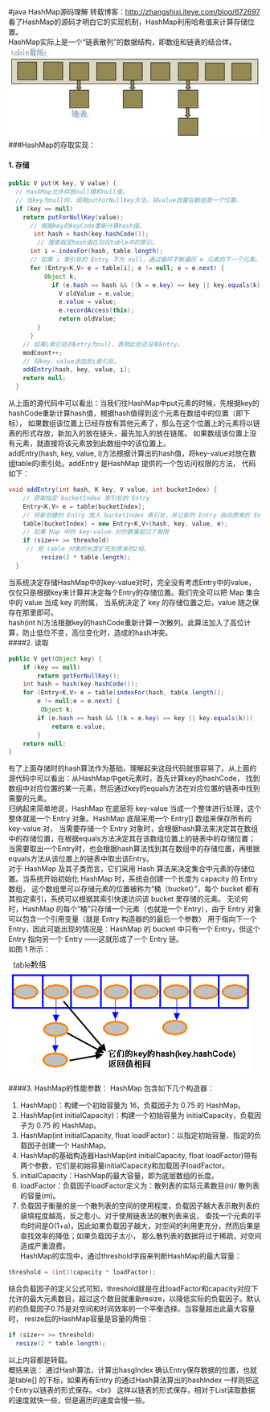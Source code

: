 #java HashMap源码理解
转载博客：http://zhangshixi.iteye.com/blog/672697<br>
看了HashMap的源码才明白它的实现机制，HashMap利用哈希值来计算存储位置。<br>
HashMap实际上是一个“链表散列”的数据结构，即数组和链表的结合体。<br>
![](https://github.com/MerlinYu/blog/raw/master/blog_file/java/hashmap.jpg)<br>
###HashMap的存取实现：
#### 1. 存储
```java
public V put(K key, V value) {
  // HashMap允许存放null键和null值。
  // 当key为null时，调用putForNullKey方法，将value放置在数组第一个位置。
  if (key == null)
    return putForNullKey(value);  
      // 根据key的keyCode重新计算hash值。
       int hash = hash(key.hashCode());
        // 搜索指定hash值在对应table中的索引。
      int i = indexFor(hash, table.length);
      // 如果 i 索引处的 Entry 不为 null，通过循环不断遍历 e 元素的下一个元素。
      for (Entry<K,V> e = table[i]; e != null; e = e.next) {
          Object k;
            if (e.hash == hash && ((k = e.key) == key || key.equals(k))) {
              V oldValue = e.value;
              e.value = value;
              e.recordAccess(this);
              return oldValue;
        }
      }
    // 如果i索引处的Entry为null，表明此处还没有Entry。
    modCount++;
    // 将key、value添加到i索引处。
    addEntry(hash, key, value, i);
    return null;
  }
```
从上面的源代码中可以看出：当我们往HashMap中put元素的时候，先根据key的hashCode重新计算hash值，根据hash值得到这个元素在数组中的位置（即下标），
如果数组该位置上已经存放有其他元素了，那么在这个位置上的元素将以链表的形式存放，新加入的放在链头，最先加入的放在链尾。
如果数组该位置上没有元素，就直接将该元素放到此数组中的该位置上。<br>
addEntry(hash, key, value, i)方法根据计算出的hash值，将key-value对放在数组table的i索引处。addEntry 是HashMap 提供的一个包访问权限的方法，
代码如下：<br>
```java
void addEntry(int hash, K key, V value, int bucketIndex) {
    // 获取指定 bucketIndex 索引处的 Entry
    Entry<K,V> e = table[bucketIndex];
    // 将新创建的 Entry 放入 bucketIndex 索引处，并让新的 Entry 指向原来的 Entry
    table[bucketIndex] = new Entry<K,V>(hash, key, value, e);
    // 如果 Map 中的 key-value 对的数量超过了极限
    if (size++ >= threshold)
     // 把 table 对象的长度扩充到原来的2倍。
         resize(2 * table.length);
  }
```
当系统决定存储HashMap中的key-value对时，完全没有考虑Entry中的value，仅仅只是根据key来计算并决定每个Entry的存储位置。我们完全可以把 Map 集合中的 value 当成 key 的附属，
当系统决定了 key 的存储位置之后，value 随之保存在那里即可。<br>
hash(int h)方法根据key的hashCode重新计算一次散列。此算法加入了高位计算，防止低位不变，高位变化时，造成的hash冲突。<br>
####2. 读取
```java
public V get(Object key) {
    if (key == null)
        return getForNullKey();
    int hash = hash(key.hashCode());
    for (Entry<K,V> e = table[indexFor(hash, table.length)];
        e != null;e = e.next) {
         Object k;
        if (e.hash == hash && ((k = e.key) == key || key.equals(k)))
            return e.value;
        }
    return null;
}
```
有了上面存储时的hash算法作为基础，理解起来这段代码就很容易了。从上面的源代码中可以看出：从HashMap中get元素时，首先计算key的hashCode，
找到数组中对应位置的某一元素，然后通过key的equals方法在对应位置的链表中找到需要的元素。<br>
归纳起来简单地说，HashMap 在底层将 key-value 当成一个整体进行处理，这个整体就是一个 Entry 对象。HashMap 底层采用一个 Entry[] 数组来保存所有的 key-value 对，
当需要存储一个 Entry 对象时，会根据hash算法来决定其在数组中的存储位置，在根据equals方法决定其在该数组位置上的链表中的存储位置；
当需要取出一个Entry时，也会根据hash算法找到其在数组中的存储位置，再根据equals方法从该位置上的链表中取出该Entry。<br>
对于 HashMap 及其子类而言，它们采用 Hash 算法来决定集合中元素的存储位置。当系统开始初始化 HashMap 时，系统会创建一个长度为 capacity 的 Entry 数组，
这个数组里可以存储元素的位置被称为“桶（bucket）”，每个 bucket 都有其指定索引，系统可以根据其索引快速访问该 bucket 里存储的元素。
无论何时，HashMap 的每个“桶”只存储一个元素（也就是一个 Entry），由于 Entry 对象可以包含一个引用变量（就是 Entry 构造器的的最后一个参数）
用于指向下一个 Entry，因此可能出现的情况是：HashMap 的 bucket 中只有一个 Entry，但这个 Entry 指向另一个 Entry ——这就形成了一个 Entry 链。<br>
如图 1 所示：<br>
![](https://github.com/MerlinYu/blog/raw/master/blog_file/java/hashmap_table.jpg)<br>

####3. HashMap的性能参数：
HashMap 包含如下几个构造器：<br>

1. HashMap()：构建一个初始容量为 16，负载因子为 0.75 的 HashMap。
2. HashMap(int initialCapacity)：构建一个初始容量为 initialCapacity，负载因子为 0.75 的 HashMap。
3. HashMap(int initialCapacity, float loadFactor)：以指定初始容量、指定的负载因子创建一个 HashMap。
4. HashMap的基础构造器HashMap(int initialCapacity, float loadFactor)带有两个参数，它们是初始容量initialCapacity和加载因子loadFactor。
5. initialCapacity：HashMap的最大容量，即为底层数组的长度。
6. loadFactor：负载因子loadFactor定义为：散列表的实际元素数目(n)/ 散列表的容量(m)。
7. 负载因子衡量的是一个散列表的空间的使用程度，负载因子越大表示散列表的装填程度越高，反之愈小。对于使用链表法的散列表来说，
查找一个元素的平均时间是O(1+a)，因此如果负载因子越大，对空间的利用更充分，然而后果是查找效率的降低；如果负载因子太小，
那么散列表的数据将过于稀疏，对空间造成严重浪费。<br>
HashMap的实现中，通过threshold字段来判断HashMap的最大容量：<br>
```java
threshold = (int)(capacity * loadFactor);
```
结合负载因子的定义公式可知，threshold就是在此loadFactor和capacity对应下允许的最大元素数目，超过这个数目就重新resize，以降低实际的负载因子。默认的的负载因子0.75是对空间和时间效率的一个平衡选择。当容量超出此最大容量时， resize后的HashMap容量是容量的两倍：
```java
if (size++ >= threshold)
  resize(2 * table.length);
```
以上内容都是转载。<br>
概括来说：
通过Hash算法，计算出hasgIndex 确认Entry保存数据的位置，也就是table[] 的下标，如果再有Entry 的通过Hash算法算出的hashIndex 一样则把这个Entry以链表的形式保存。<br》
这样以链表的形式保存，相对于List读取数据的速度就快一些，但是遍历的速度会慢一些。<br>
